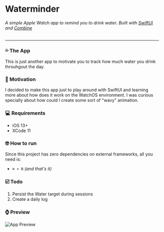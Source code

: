 # Waterminder

###### A simple Apple Watch app to remind you to drink water. Built with [SwiftUI](https://developer.apple.com/xcode/swiftui) and [Combine](https://developer.apple.com/documentation/combine)

--- 

### 💦 The App

This is just another app to motivate you to track how much water you drink throuhgout the day.

### 🌊 Motivation

I decided to make this app just to play around with SwiftUI and learning more about how does it work on the WatchOS environment. I was curious specially about how could I create some sort of "wavy" animation.

### 💻 Requirements
- iOS 13+
- XCode 11

### 🤓 How to run
Since this project has zero dependencies on external frameworks, all you need is:
- `⌘ + R` *(and that's it)*

### ☑️ Todo
1. Persist the Water target during sessions
2. Create a daily log

### ⌚ Preview

![App Preview](drink-water-app.gif)
